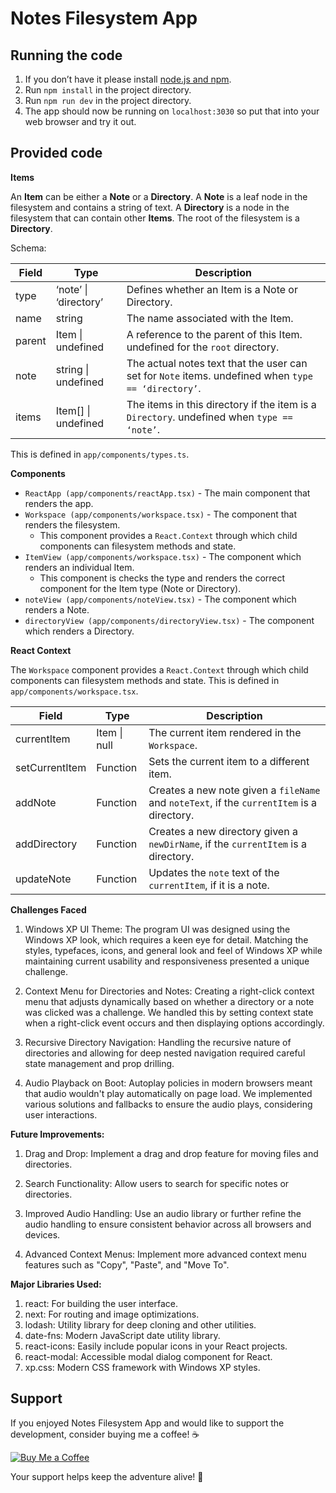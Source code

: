 # Notes Filesystem App

## Running the code

1. If you don’t have it please install [node.js and npm](https://docs.npmjs.com/downloading-and-installing-node-js-and-npm).
2. Run `npm install` in the project directory.
3. Run `npm run dev` in the project directory.
4. The app should now be running on `localhost:3030` so put that into your web browser and try it out.


## Provided code

**Items**

An **Item** can be either a **Note** or a **Directory**. A **Note** is a leaf node in the filesystem and contains a string of text. A **Directory** is a node in the filesystem that can contain other **Items**. The root of the filesystem is a **Directory**.

Schema:

| **Field** | **Type**              | **Description**                                                                                       |
|-----------|-----------------------|-------------------------------------------------------------------------------------------------------|
| type      | ‘note’ \| ‘directory’ | Defines whether an Item is a Note or Directory.                                                       |
| name      | string                | The name associated with the Item.                                                                    |
| parent    | Item \| undefined     | A reference to the parent of this Item.   undefined for the `root` directory.                         |
| note      | string \| undefined   | The actual notes text that the user can set for `Note` items.   undefined when `type == ‘directory’`. |
| items     | Item[] \| undefined   | The items in this directory if the item is a `Directory`.   undefined when `type == ‘note’`.          |

This is defined in `app/components/types.ts`.

**Components**

* `ReactApp (app/components/reactApp.tsx)` - The main component that renders the app.
* `Workspace (app/components/workspace.tsx)` - The component that renders the filesystem.
  * This component provides a `React.Context` through which child components can filesystem methods and state.
* `ItemView (app/components/workspace.tsx)` - The component which renders an individual Item.
  * This component is checks the type and renders the correct component for the Item type (Note or Directory).
* `noteView (app/components/noteView.tsx)` - The component which renders a Note.
* `directoryView (app/components/directoryView.tsx)` - The component which renders a Directory.

**React Context**

The `Workspace` component provides a `React.Context` through which child components can filesystem methods and state. This is defined in `app/components/workspace.tsx`.

| **Field**      | **Type**     | **Description**                                                                            |
|----------------|--------------|--------------------------------------------------------------------------------------------|
| currentItem    | Item \| null | The current item rendered in the `Workspace`.                                              |
| setCurrentItem | Function     | Sets the current item to a different item.                                                 |
| addNote        | Function     | Creates a new note given a `fileName` and `noteText`, if the `currentItem` is a directory. |
| addDirectory   | Function     | Creates a new directory given a `newDirName`, if the `currentItem` is a directory.         |
| updateNote     | Function     | Updates the `note` text of the `currentItem`, if it is a note.                             |

**Challenges Faced**
1. Windows XP UI Theme: The program UI was designed using the Windows XP look, which requires a keen eye for detail. Matching the styles, typefaces, icons, and general look and feel of Windows XP while maintaining current usability and responsiveness presented a unique challenge.

2. Context Menu for Directories and Notes: Creating a right-click context menu that adjusts dynamically based on whether a directory or a note was clicked was a challenge. We handled this by setting context state when a right-click event occurs and then displaying options accordingly.

3. Recursive Directory Navigation: Handling the recursive nature of directories and allowing for deep nested navigation required careful state management and prop drilling.

4. Audio Playback on Boot: Autoplay policies in modern browsers meant that audio wouldn't play automatically on page load. We implemented various solutions and fallbacks to ensure the audio plays, considering user interactions.


**Future Improvements:**
1. Drag and Drop: Implement a drag and drop feature for moving files and directories.

2. Search Functionality: Allow users to search for specific notes or directories.

3. Improved Audio Handling: Use an audio library or further refine the audio handling to ensure consistent behavior across all browsers and devices.

4. Advanced Context Menus: Implement more advanced context menu features such as "Copy", "Paste", and "Move To".

**Major Libraries Used:**
1. react: For building the user interface.
2. next: For routing and image optimizations.
3. lodash: Utility library for deep cloning and other utilities.
4. date-fns: Modern JavaScript date utility library.
5. react-icons: Easily include popular icons in your React projects.
6. react-modal: Accessible modal dialog component for React.
7. xp.css: Modern CSS framework with Windows XP styles.

## Support

If you enjoyed Notes Filesystem App and would like to support the development, consider buying me a coffee! ☕️

[![Buy Me a Coffee](https://camo.githubusercontent.com/12f516d86d600c89a6abd2326256045c27325ad7c8532c0d36772965a4923be0/68747470733a2f2f7777772e6275796d6561636f666665652e636f6d2f6173736574732f696d672f637573746f6d5f696d616765732f6f72616e67655f696d672e706e67)](https://www.buymeacoffee.com/kairavpateu)

Your support helps keep the adventure alive! 🚀
